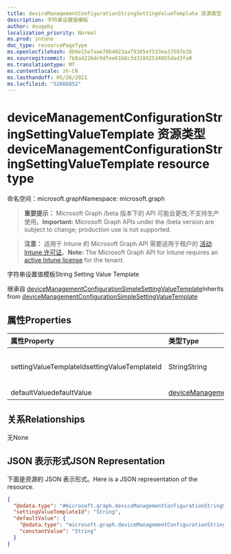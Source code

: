```yaml
---
title: deviceManagementConfigurationStringSettingValueTemplate 资源类型
description: 字符串设置值模板
author: dougeby
localization_priority: Normal
ms.prod: intune
doc_type: resourcePageType
ms.openlocfilehash: db9e15e7aae70b4023aaf9305ef533ea37597e3b
ms.sourcegitcommit: 7b8ad226dc9dfee61b8c3d32892534855dad3fa0
ms.translationtype: MT
ms.contentlocale: zh-CN
ms.lasthandoff: 05/26/2021
ms.locfileid: "52666852"
---
```

# <a name="devicemanagementconfigurationstringsettingvaluetemplate-resource-type"></a><span data-ttu-id="6e6f3-103">deviceManagementConfigurationStringSettingValueTemplate 资源类型</span><span class="sxs-lookup"><span data-stu-id="6e6f3-103">deviceManagementConfigurationStringSettingValueTemplate resource type</span></span>

<span data-ttu-id="6e6f3-104">命名空间：microsoft.graph</span><span class="sxs-lookup"><span data-stu-id="6e6f3-104">Namespace: microsoft.graph</span></span>

> <span data-ttu-id="6e6f3-105">**重要提示：** Microsoft Graph /beta 版本下的 API 可能会更改;不支持生产使用。</span><span class="sxs-lookup"><span data-stu-id="6e6f3-105">**Important:** Microsoft Graph APIs under the /beta version are subject to change; production use is not supported.</span></span>

> <span data-ttu-id="6e6f3-106">**注意：** 适用于 Intune 的 Microsoft Graph API 需要适用于租户的 [活动 Intune 许可证](https://go.microsoft.com/fwlink/?linkid=839381)。</span><span class="sxs-lookup"><span data-stu-id="6e6f3-106">**Note:** The Microsoft Graph API for Intune requires an [active Intune license](https://go.microsoft.com/fwlink/?linkid=839381) for the tenant.</span></span>

<span data-ttu-id="6e6f3-107">字符串设置值模板</span><span class="sxs-lookup"><span data-stu-id="6e6f3-107">String Setting Value Template</span></span>


<span data-ttu-id="6e6f3-108">继承自 [deviceManagementConfigurationSimpleSettingValueTemplate](../resources/intune-deviceconfigv2-devicemanagementconfigurationsimplesettingvaluetemplate.md)</span><span class="sxs-lookup"><span data-stu-id="6e6f3-108">Inherits from [deviceManagementConfigurationSimpleSettingValueTemplate](../resources/intune-deviceconfigv2-devicemanagementconfigurationsimplesettingvaluetemplate.md)</span></span>

## <a name="properties"></a><span data-ttu-id="6e6f3-109">属性</span><span class="sxs-lookup"><span data-stu-id="6e6f3-109">Properties</span></span>
|<span data-ttu-id="6e6f3-110">属性</span><span class="sxs-lookup"><span data-stu-id="6e6f3-110">Property</span></span>|<span data-ttu-id="6e6f3-111">类型</span><span class="sxs-lookup"><span data-stu-id="6e6f3-111">Type</span></span>|<span data-ttu-id="6e6f3-112">说明</span><span class="sxs-lookup"><span data-stu-id="6e6f3-112">Description</span></span>|
|:---|:---|:---|
|<span data-ttu-id="6e6f3-113">settingValueTemplateId</span><span class="sxs-lookup"><span data-stu-id="6e6f3-113">settingValueTemplateId</span></span>|<span data-ttu-id="6e6f3-114">String</span><span class="sxs-lookup"><span data-stu-id="6e6f3-114">String</span></span>|<span data-ttu-id="6e6f3-115">设置值模板 ID 继承自 [deviceManagementConfigurationSimpleSettingValueTemplate](../resources/intune-deviceconfigv2-devicemanagementconfigurationsimplesettingvaluetemplate.md)</span><span class="sxs-lookup"><span data-stu-id="6e6f3-115">Setting Value Template Id Inherited from [deviceManagementConfigurationSimpleSettingValueTemplate](../resources/intune-deviceconfigv2-devicemanagementconfigurationsimplesettingvaluetemplate.md)</span></span>|
|<span data-ttu-id="6e6f3-116">defaultValue</span><span class="sxs-lookup"><span data-stu-id="6e6f3-116">defaultValue</span></span>|[<span data-ttu-id="6e6f3-117">deviceManagementConfigurationStringSettingValueDefaultTemplate</span><span class="sxs-lookup"><span data-stu-id="6e6f3-117">deviceManagementConfigurationStringSettingValueDefaultTemplate</span></span>](../resources/intune-deviceconfigv2-devicemanagementconfigurationstringsettingvaluedefaulttemplate.md)|<span data-ttu-id="6e6f3-118">字符串设置值默认模板。</span><span class="sxs-lookup"><span data-stu-id="6e6f3-118">String Setting Value Default Template.</span></span>|

## <a name="relationships"></a><span data-ttu-id="6e6f3-119">关系</span><span class="sxs-lookup"><span data-stu-id="6e6f3-119">Relationships</span></span>
<span data-ttu-id="6e6f3-120">无</span><span class="sxs-lookup"><span data-stu-id="6e6f3-120">None</span></span>

## <a name="json-representation"></a><span data-ttu-id="6e6f3-121">JSON 表示形式</span><span class="sxs-lookup"><span data-stu-id="6e6f3-121">JSON Representation</span></span>
<span data-ttu-id="6e6f3-122">下面是资源的 JSON 表示形式。</span><span class="sxs-lookup"><span data-stu-id="6e6f3-122">Here is a JSON representation of the resource.</span></span>
<!-- {
  "blockType": "resource",
  "@odata.type": "microsoft.graph.deviceManagementConfigurationStringSettingValueTemplate"
}
-->
``` json
{
  "@odata.type": "#microsoft.graph.deviceManagementConfigurationStringSettingValueTemplate",
  "settingValueTemplateId": "String",
  "defaultValue": {
    "@odata.type": "microsoft.graph.deviceManagementConfigurationStringSettingValueConstantDefaultTemplate",
    "constantValue": "String"
  }
}
```




